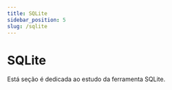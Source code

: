 ```yaml
---
title: SQLite
sidebar_position: 5
slug: /sqlite
---
```


# SQLite

Está seção é dedicada ao estudo da ferramenta SQLite. 

